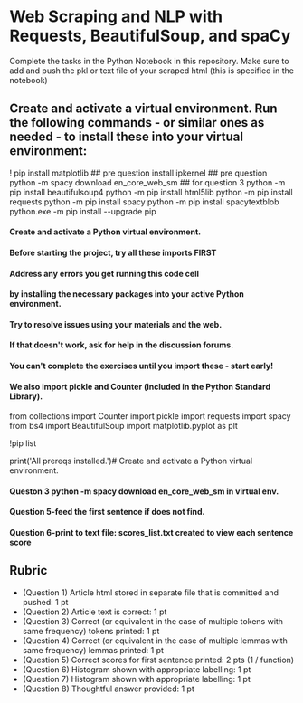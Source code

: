 # Web Scraping and NLP with Requests, BeautifulSoup, and spaCy

Complete the tasks in the Python Notebook in this repository.
Make sure to add and push the pkl or text file of your scraped html (this is specified in the notebook)

## Create and activate a virtual environment. Run the following commands - or similar ones as needed -  to install these into your virtual environment:

! pip install matplotlib  ## pre question
install ipkernel ## pre question
python -m spacy download en_core_web_sm ## for question 3
python -m pip install beautifulsoup4
python -m pip install html5lib
python -m pip install requests
python -m pip install spacy
python -m pip install spacytextblob
python.exe -m pip install --upgrade pip


#### Create and activate a Python virtual environment. 
#### Before starting the project, try all these imports FIRST
#### Address any errors you get running this code cell 
#### by installing the necessary packages into your active Python environment.
#### Try to resolve issues using your materials and the web.
#### If that doesn't work, ask for help in the discussion forums.
#### You can't complete the exercises until you import these - start early! 
#### We also import pickle and Counter (included in the Python Standard Library).

from collections import Counter
import pickle
import requests
import spacy
from bs4 import BeautifulSoup
import matplotlib.pyplot as plt

!pip list

print('All prereqs installed.')# Create and activate a Python virtual environment. 

#### Queston 3 python -m spacy download en_core_web_sm in virtual env.

#### Question 5-feed the first sentence if does not find.

#### Question 6-print to text file: scores_list.txt created to view each sentence score


## Rubric

* (Question 1) Article html stored in separate file that is committed and pushed: 1 pt
* (Question 2) Article text is correct: 1 pt
* (Question 3) Correct (or equivalent in the case of multiple tokens with same frequency) tokens printed: 1 pt
* (Question 4) Correct (or equivalent in the case of multiple lemmas with same frequency) lemmas printed: 1 pt
* (Question 5) Correct scores for first sentence printed: 2 pts (1 / function)
* (Question 6) Histogram shown with appropriate labelling: 1 pt
* (Question 7) Histogram shown with appropriate labelling: 1 pt
* (Question 8) Thoughtful answer provided: 1 pt
